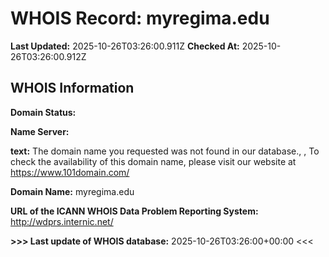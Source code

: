 # WHOIS Record: myregima.edu

**Last Updated:** 2025-10-26T03:26:00.911Z
**Checked At:** 2025-10-26T03:26:00.912Z

## WHOIS Information

**Domain Status:** 

**Name Server:** 

**text:** The domain name you requested was not found in our database., , To check the availability of this domain name, please visit our website at https://www.101domain.com/

**Domain Name:** myregima.edu

**URL of the ICANN WHOIS Data Problem Reporting System:** http://wdprs.internic.net/

**>>> Last update of WHOIS database:** 2025-10-26T03:26:00+00:00 <<<

